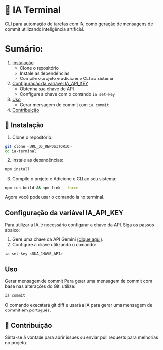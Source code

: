 # 🤖 IA Terminal

CLI para automação de tarefas com IA, como geração de mensagens de commit utilizando inteligência artificial.

# Sumário:
1. [Instalação](#instalação)
   - Clone o repositório
   - Instale as dependências
   - Compile o projeto e adicione o CLI ao sistema
2. [Configuração da variável IA_API_KEY](#configuração-da-variável-ia_api_key)
   - Obtenha sua chave de API
   - Configure a chave com o comando `ia set-key`
3. [Uso](#uso)
   - Gerar mensagem de commit com `ia commit`
4. [Contribuição](#contribuição)


## 🧰 Instalação

1. Clone o repositório:
```bash
git clone <URL_DO_REPOSITORIO>
cd ia-terminal
```

2. Instale as dependências:
```bash
npm install
```

3. Compile o projeto e Adicione o CLI ao seu sistema:
```bash
npm run build && npm link --force
```

Agora você pode usar o comando ia no terminal.

## Configuração da variável IA_API_KEY
Para utilizar a IA, é necessário configurar a chave da API. Siga os passos abaixo:

1. Gere uma chave da API Gemini [(clique aqui)](https://aistudio.google.com/apikey?hl=pt-br).
2. Configure a chave utilizando o comando:
```bash
ia set-key <SUA_CHAVE_API>
```

## Uso
Gerar mensagem de commit
Para gerar uma mensagem de commit com base nas alterações do Git, utilize:
```bash
ia commit
```

O comando executará git diff e usará a IA para gerar uma mensagem de commit em português.

## 🤝 Contribuição
Sinta-se à vontade para abrir issues ou enviar pull requests para melhorias no projeto.